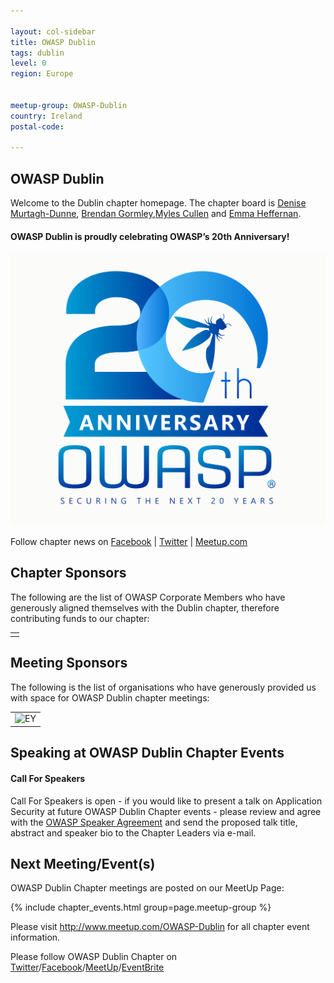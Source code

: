 ```yaml
---

layout: col-sidebar
title: OWASP Dublin
tags: dublin
level: 0
region: Europe


meetup-group: OWASP-Dublin
country: Ireland
postal-code: 

---
```



OWASP Dublin
-------------
Welcome to the Dublin chapter homepage. The chapter board is <a href="mailto:denise.murtaghdunne@owasp.org">Denise Murtagh-Dunne</a>, <a href="mailto:Brendan.Gormley@owasp.org">Brendan Gormley</a>,<a href="mailto:Myles.cullen@owasp.org">Myles Cullen</a> and <a href="mailto:Emma.Heffernan@owasp.org">Emma Heffernan</a>. 

<h4 id="owasp-Dublin-is-proudly-celebrating-owasps-20th-anniversary">OWASP Dublin is proudly celebrating OWASP’s 20th Anniversary!</h4>
<p><a href="https://20thanniversary.owasp.org/"><img src="assets/images/OWASP%2020th%20Anniversary.jpeg" alt="OWASP 20th Anniversary Image" /></a></p>

Follow chapter news on [Facebook](https://www.facebook.com/owaspireland) | [Twitter](https://twitter.com/owaspireland) | [Meetup.com](https://meetup.com/OWASP-Dublin)

Chapter Sponsors
----------------
The following are the list of OWASP Corporate Members who have generously aligned themselves with the Dublin chapter, therefore contributing funds to our chapter:

<table cellpadding="15" cellspacing="0">
<tr>
<td> 
<a href="https://www.edgescan.com/"></a> 
</td>
</tr>
</table>


Meeting Sponsors
----------------

The following is the list of organisations who have generously provided us with space for OWASP Dublin chapter meetings:

<table cellpadding="10" cellspacing="0" border="0">
<tr>
<td>
<img src="assets/images/EYLogo.png" alt="EY"/>
</td>
</tr>
</table>

Speaking at OWASP Dublin Chapter Events
---------------------------------------

#### Call For Speakers

Call For Speakers is open - if you would like to present a talk on Application Security at future OWASP Dublin Chapter events - please review and agree with the [OWASP Speaker Agreement](https://owasp.org/www-policy/legal/speaker-agreement) and send the proposed talk title, abstract and speaker bio to the Chapter Leaders via e-mail.

Next Meeting/Event(s)
---------------------
OWASP Dublin Chapter meetings are posted on our MeetUp Page:

{% include chapter_events.html group=page.meetup-group %}

Please visit <a href="http://www.meetup.com/OWASP-Dublin">http://www.meetup.com/OWASP-Dublin</a> for all chapter event information.

Please follow OWASP Dublin Chapter on <a href="https://twitter.com/OWASPIreland">Twitter</a>/<a href="https://facebook.com/OWASPIreland">Facebook</a>/<a href="https://meetup.com/OWASP-Dublin">MeetUp</a>/<a href="https://owaspireland.eventbrite.com">EventBrite</a>


